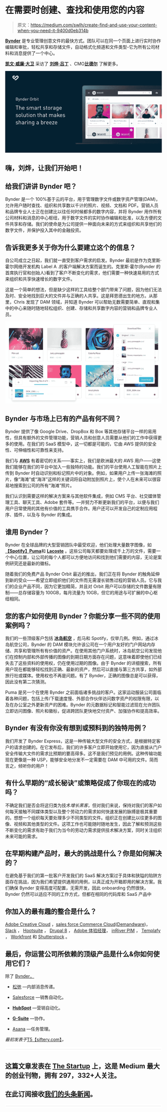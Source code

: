 # 在需要时创建、查找和使用您的内容

> 原文：<https://medium.com/swlh/create-find-and-use-your-content-when-you-need-it-9400d0eb314b>

[**Bynder**](https://www.bynder.com/en/) 是专业管理创意文件的最快方式。团队可以在同一个页面上进行实时协作编辑和审批，轻松共享和存储文件，自动格式化频道和文件类型-它为所有公司材料和消息提供了一个中心。

[**凯文·威廉·大卫**](https://twitter.com/kwdinc) 采访了 [**刘烨·吕丁**](https://twitter.com/LidiaLuettin) 、CMO[**比德尔**](https://siftery.com/bynder) 了解更多。

![](img/53b796c11951e156a400586f87344850.png)

## 嗨，刘烨，让我们开始吧！

## 给我们讲讲 Bynder 吧？

Bynder 是一个 100%基于云的平台，用于管理数字文件或数字资产管理(DAM)，允许用户随时查找、组织和共享数以千计的照片、视频、文档和 PDF。营销人员和品牌专业人士正在创建比以往任何时候都多的数字内容，并将 Bynder 用作所有公司材料和消息的中心枢纽，用于数字文件的实时协作编辑和批准，以及方便的文件共享和存储。我们的使命是为公司提供一种面向未来的方式来组织和共享他们的数字文件，并保护投入其中的金融投资。

## 告诉我更多关于你为什么要建立这个的信息？

自公司成立之日起，我们就一直受到客户需求的启发。Bynder 最初是作为克里斯·霍尔网络开发机构 Label A .的客户端解决方案而诞生的。克里斯·霍尔(Bynder 的首席执行官和创始人)看到了客户不断变化的需求，他们需要一种快速易用的方式来组织和共享快速增长的数字文件。

这是一个简单的想法，但是缺少这样的工具给整个部门带来了问题，因为他们无法及时、安全地找到巨大的文件并与正确的人共享。这是拜恩德出生的地方。从那里，Chris 发现了 DAM 领域，并知道 Bynder 可以帮助无数需要简单、直观和集中的中心来随时随地轻松组织、创建、存储和共享数字内容的营销和品牌专业人员。

![](img/377d99614d57d4114b422153875b0fc7.png)

## Bynder 与市场上已有的产品有何不同？

Bynder 提供了像 Google Drive、DropBox 和 Box 等其他存储平台一样的易用性，但具有额外的文件管理功能，营销人员和创意人员需要从他们的工作中获得更多的使用。在我们的 SaaS 模型中，这一切都是可能的，它由 AWS 提供的安全性、可伸缩性和可靠性来支持。

我们与 [**AWS**](https://siftery.com/company/amazon) 有着密切的关系——事实上，我们是欧洲最大的 AWS 用户——这使我们能够在我们的平台中加入一些独特的功能。我们的平台使用人工智能在照片上传到 Bynder 时自动识别和标记照片中的对象。例如，如果用户上传一张海滩的照片，像“海滩”或“海洋”这样的关键词将自动附加到照片上，使个人在未来可以很容易地搜索到公司的所有“海滩”照片。

我们认识到需要这样的解决方案来与其他软件集成，例如 CMS 平台、社交媒体管理工具、聊天工具、Adobe 套件等。—并努力不断更新我们的平台，以便与我们用户日常使用的其他有价值的工具携手合作。用户还可以开发自己的定制应用程序、插件，以及与 Bynder 的集成。

## 谁用 Bynder？

Bynder 在全球品牌的大型营销团队中最受欢迎，他们处理大量数字图像，如[**【Spotify】**](https://siftery.com/company/spotify)[**Puma**](https://siftery.com/company/puma)和 [**Lacoste**](https://siftery.com/company/lacoste) 。这些公司每天都要处理成千上万的文件，需要一个中心位置，让公司的每个人都可以方便地访问和找到他们需要的内容，无论是案例研究还是最新的徽标。

随着我们的免费产品 Bynder Orbit 最近的推出，我们正在将 Bynder 的触角延伸到新的受众——希望立即组织他们的文件而无需漫长销售过程的营销人员。它与我们的企业产品不同，因为它更加精简，并且对 Orbit 用户可以存储的文件数量有限制——总存储容量为 100GB，每月流量为 10GB，但它的用途与可扩展的中心枢纽相同。

## 您的客户如何使用 Bynder？你能分享一些不同的使用案例吗？

我们的一些顶级客户包括 [**冰岛航空**](https://siftery.com/company/icelandair) ，彪马和 Spotify，仅举几例。例如，通过冰岛航空公司，Bynder 的 DAM 模块允许该公司在一个用户友好的门户网站内存储、共享和管理所有有价值的资产。在使用其他门户系统时，冰岛航空公司发现他们在控制内部和外部传播的图像的到期日期方面存在问题，这意味着即使他们已经失去了这些资料的使用权，仍在使用过期的图像。由于 Bynder 的详细搜索，所有用户现在都能够轻松找到正确、最新的资产，然后可以直接与第三方共享，如外部旅行社或媒体。使用权也不再是问题。有了 Bynder，正确的图像总是可以获得，因此没有第二次猜测。

Puma 是另一个在使用 Bynder 之前面临诸多挑战的客户。这家运动服装公司面临着各种问题，包括上传/下载速度慢、外部合作伙伴访问数字资产的权限有限，以及在办公室之外更新资产的困难。Bynder 的元数据标记和智能过滤现在允许团队立即访问图像、照片和徽标，促进跨团队更快地交付资产、加强协作和提高效率。

## Bynder 有没有你没有想到或预料到的独特用例？

我们开发了 Bynder Express，这是一种传输大型文件的安全方式，是根据特定客户的请求创建的。在它发布后，我们的许多客户立即开始使用它，因为直接从门户安全传输大文件的需求比预期的要高得多。这不是我们预见的用例。这种传输功能现在更像是一种 USP，能够安全地分发不一定需要在 DAM 中可用的文件。简而言之，倾听你的用户！

## 有什么早期的“成长秘诀”或策略促成了你现在的成功吗？

不确定我们是否会将这归类为技术*增长黑客*，但对我们来说，保持对我们的客户如何每天接触不同媒体类型以及整个劳动力的需求如何快速发展的脉搏是极其重要的。想想一个组织每天要处理多少不同类型的文件。组织正在创建比以往更多的图像、视频和其他类型的文件。这项工作也可能随时随地发生，因此了解和预测这些不断变化的需求有助于我们为当今的劳动力需求提供技术解决方案，同时关注组织未来可能的需求。

## 在早期构建产品时，最大的挑战是什么？你是如何解决的？

在避免基于我们的第一批客户开发我们的 SaaS 解决方案过于具体和狭隘的陷阱方面存在挑战，因为我们希望提供通用的用例，以真正成为开箱即用的解决方案。我们确保 Bynder 变得高度可配置，无需开发，因此 onboarding 仍然很快，Bynder 仍然可以适应不同的工作方式，但都在相同的代码库和 SaaS 产品中

## 你加入的最有趣的整合是什么？

[Adobe Creative Cloud](https://siftery.com/adobe-creative-cloud) ，[sales force Commerce Cloud](https://siftery.com/salesforce-commerce-cloud)([Demandware](https://siftery.com/demandware))， [Slack](https://siftery.com/slack) ， [Hootsuite](https://siftery.com/hootsuite) ， [Drupal 8](https://siftery.com/drupal) ， [Adobe 体验经理](https://siftery.com/adobe-experience-manager)， [inRiver PIM](https://siftery.com/inriver) ， [Templafy](https://siftery.com/templafy) ， [Workfront](https://siftery.com/workfront) 和 [Shutterstock](https://siftery.com/shutterstock) 。

## 最后，你运营公司所依赖的顶级产品是什么&你如何使用它们？

除了 [Bynder，](https://medium.com/u/e04c85bd23ff?source=post_page-----9400d0eb314b--------------------------------)

- [松弛](https://medium.com/u/26d90a99f605?source=post_page-----9400d0eb314b--------------------------------) —内部消息传递。

- [Salesforce](https://medium.com/u/f4fb2a348280?source=post_page-----9400d0eb314b--------------------------------) —销售自动化。

- [**HubSpot**](https://medium.com/u/8732e73183e5?source=post_page-----9400d0eb314b--------------------------------) —营销自动化。

- [**G-Suite**](https://siftery.com/g-suite-formerly-google-apps-for-work) —协作。

- [Asana](https://medium.com/u/4fecc4c082c?source=post_page-----9400d0eb314b--------------------------------) —任务管理。

*最初发表于*[T5【siftery.com】](https://siftery.com/stories/create-find-and-use-your-content-when-you-need-it)*。*

![](img/731acf26f5d44fdc58d99a6388fe935d.png)

## 这篇文章发表在 [The Startup](https://medium.com/swlh) 上，这是 Medium 最大的创业刊物，拥有 297，332+人关注。

## 在此订阅接收[我们的头条新闻](http://growthsupply.com/the-startup-newsletter/)。

![](img/731acf26f5d44fdc58d99a6388fe935d.png)